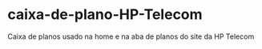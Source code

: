 # caixa-de-plano-HP-Telecom
 Caixa de planos usado na home e na aba de planos do site da HP Telecom
